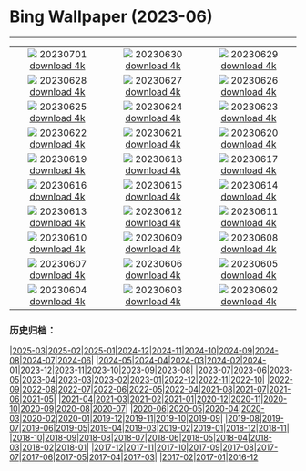 # Bing Wallpaper (2023-06)
**************
| | | |
| :----: | :----: | :----: |
| ![](https://www.bing.com/th?id=OHR.LondonPride_EN-GB2746181543_1920x1080.jpg) 20230701 [download 4k](https://www.bing.com/th?id=OHR.LondonPride_EN-GB2746181543_UHD.jpg) | ![](https://www.bing.com/th?id=OHR.ClamBears_EN-GB2655650762_1920x1080.jpg) 20230630 [download 4k](https://www.bing.com/th?id=OHR.ClamBears_EN-GB2655650762_UHD.jpg) | ![](https://www.bing.com/th?id=OHR.BanyakIslands_EN-GB9801951786_1920x1080.jpg) 20230629 [download 4k](https://www.bing.com/th?id=OHR.BanyakIslands_EN-GB9801951786_UHD.jpg) |
| ![](https://www.bing.com/th?id=OHR.ProcidaItaly_EN-GB9713968263_1920x1080.jpg) 20230628 [download 4k](https://www.bing.com/th?id=OHR.ProcidaItaly_EN-GB9713968263_UHD.jpg) | ![](https://www.bing.com/th?id=OHR.SedonaSunset_EN-GB7297274691_1920x1080.jpg) 20230627 [download 4k](https://www.bing.com/th?id=OHR.SedonaSunset_EN-GB7297274691_UHD.jpg) | ![](https://www.bing.com/th?id=OHR.VillandryGarden_EN-GB7083830994_1920x1080.jpg) 20230626 [download 4k](https://www.bing.com/th?id=OHR.VillandryGarden_EN-GB7083830994_UHD.jpg) |
| ![](https://www.bing.com/th?id=OHR.PetraTreasury_EN-GB6969772830_1920x1080.jpg) 20230625 [download 4k](https://www.bing.com/th?id=OHR.PetraTreasury_EN-GB6969772830_UHD.jpg) | ![](https://www.bing.com/th?id=OHR.NhaTrang_EN-GB0640695558_1920x1080.jpg) 20230624 [download 4k](https://www.bing.com/th?id=OHR.NhaTrang_EN-GB0640695558_UHD.jpg) | ![](https://www.bing.com/th?id=OHR.PollinatorMonarch_EN-GB6254720731_1920x1080.jpg) 20230623 [download 4k](https://www.bing.com/th?id=OHR.PollinatorMonarch_EN-GB6254720731_UHD.jpg) |
| ![](https://www.bing.com/th?id=OHR.PeruAmazon_EN-GB5292051746_1920x1080.jpg) 20230622 [download 4k](https://www.bing.com/th?id=OHR.PeruAmazon_EN-GB5292051746_UHD.jpg) | ![](https://www.bing.com/th?id=OHR.StonehengeSalisbury_EN-GB4804495385_1920x1080.jpg) 20230621 [download 4k](https://www.bing.com/th?id=OHR.StonehengeSalisbury_EN-GB4804495385_UHD.jpg) | ![](https://www.bing.com/th?id=OHR.EagleTree_EN-GB5214088719_1920x1080.jpg) 20230620 [download 4k](https://www.bing.com/th?id=OHR.EagleTree_EN-GB5214088719_UHD.jpg) |
| ![](https://www.bing.com/th?id=OHR.Fawn_EN-GB3370685571_1920x1080.jpg) 20230619 [download 4k](https://www.bing.com/th?id=OHR.Fawn_EN-GB3370685571_UHD.jpg) | ![](https://www.bing.com/th?id=OHR.TernFather_EN-GB3286623964_1920x1080.jpg) 20230618 [download 4k](https://www.bing.com/th?id=OHR.TernFather_EN-GB3286623964_UHD.jpg) | ![](https://www.bing.com/th?id=OHR.TroopingtheColour_EN-GB3209704877_1920x1080.jpg) 20230617 [download 4k](https://www.bing.com/th?id=OHR.TroopingtheColour_EN-GB3209704877_UHD.jpg) |
| ![](https://www.bing.com/th?id=OHR.HawksbillTurtle_EN-GB1789155726_1920x1080.jpg) 20230616 [download 4k](https://www.bing.com/th?id=OHR.HawksbillTurtle_EN-GB1789155726_UHD.jpg) | ![](https://www.bing.com/th?id=OHR.SmokyFireflies_EN-GB0756238387_1920x1080.jpg) 20230615 [download 4k](https://www.bing.com/th?id=OHR.SmokyFireflies_EN-GB0756238387_UHD.jpg) | ![](https://www.bing.com/th?id=OHR.BrightonPalacePier_EN-GB0672120721_1920x1080.jpg) 20230614 [download 4k](https://www.bing.com/th?id=OHR.BrightonPalacePier_EN-GB0672120721_UHD.jpg) |
| ![](https://www.bing.com/th?id=OHR.OkefenokeeSwamp_EN-GB0533204328_1920x1080.jpg) 20230613 [download 4k](https://www.bing.com/th?id=OHR.OkefenokeeSwamp_EN-GB0533204328_UHD.jpg) | ![](https://www.bing.com/th?id=OHR.BigBendAnniv_EN-GB0399818877_1920x1080.jpg) 20230612 [download 4k](https://www.bing.com/th?id=OHR.BigBendAnniv_EN-GB0399818877_UHD.jpg) | ![](https://www.bing.com/th?id=OHR.GoliathHeron_EN-GB9486984477_1920x1080.jpg) 20230611 [download 4k](https://www.bing.com/th?id=OHR.GoliathHeron_EN-GB9486984477_UHD.jpg) |
| ![](https://www.bing.com/th?id=OHR.PortugalDay_EN-GB0196698327_1920x1080.jpg) 20230610 [download 4k](https://www.bing.com/th?id=OHR.PortugalDay_EN-GB0196698327_UHD.jpg) | ![](https://www.bing.com/th?id=OHR.BalloonsTurkey_EN-GB0119846047_1920x1080.jpg) 20230609 [download 4k](https://www.bing.com/th?id=OHR.BalloonsTurkey_EN-GB0119846047_UHD.jpg) | ![](https://www.bing.com/th?id=OHR.PlayfulHumpback_EN-GB9991991463_1920x1080.jpg) 20230608 [download 4k](https://www.bing.com/th?id=OHR.PlayfulHumpback_EN-GB9991991463_UHD.jpg) |
| ![](https://www.bing.com/th?id=OHR.ChacoCulture_EN-GB9900323304_1920x1080.jpg) 20230607 [download 4k](https://www.bing.com/th?id=OHR.ChacoCulture_EN-GB9900323304_UHD.jpg) | ![](https://www.bing.com/th?id=OHR.CliffsEtretat_EN-GB9799848049_1920x1080.jpg) 20230606 [download 4k](https://www.bing.com/th?id=OHR.CliffsEtretat_EN-GB9799848049_UHD.jpg) | ![](https://www.bing.com/th?id=OHR.PlasticParrotfish_EN-GB9687576751_1920x1080.jpg) 20230605 [download 4k](https://www.bing.com/th?id=OHR.PlasticParrotfish_EN-GB9687576751_UHD.jpg) |
| ![](https://www.bing.com/th?id=OHR.MauiBeach_EN-GB9406184102_1920x1080.jpg) 20230604 [download 4k](https://www.bing.com/th?id=OHR.MauiBeach_EN-GB9406184102_UHD.jpg) | ![](https://www.bing.com/th?id=OHR.SouthKaibabTrail_EN-GB9323657088_1920x1080.jpg) 20230603 [download 4k](https://www.bing.com/th?id=OHR.SouthKaibabTrail_EN-GB9323657088_UHD.jpg) | ![](https://www.bing.com/th?id=OHR.GemsbokNamibia_EN-GB7458259084_1920x1080.jpg) 20230602 [download 4k](https://www.bing.com/th?id=OHR.GemsbokNamibia_EN-GB7458259084_UHD.jpg) |

### 历史归档：

|[2025-03](bing/2025-03/2025-03.md)|[2025-02](bing/2025-02/2025-02.md)|[2025-01](bing/2025-01/2025-01.md)|[2024-12](bing/2024-12/2024-12.md)|[2024-11](bing/2024-11/2024-11.md)|[2024-10](bing/2024-10/2024-10.md)|[2024-09](bing/2024-09/2024-09.md)|[2024-08](bing/2024-08/2024-08.md)|[2024-07](bing/2024-07/2024-07.md)|[2024-06](bing/2024-06/2024-06.md)|
|[2024-05](bing/2024-05/2024-05.md)|[2024-04](bing/2024-04/2024-04.md)|[2024-03](bing/2024-03/2024-03.md)|[2024-02](bing/2024-02/2024-02.md)|[2024-01](bing/2024-01/2024-01.md)|[2023-12](bing/2023-12/2023-12.md)|[2023-11](bing/2023-11/2023-11.md)|[2023-10](bing/2023-10/2023-10.md)|[2023-09](bing/2023-09/2023-09.md)|[2023-08](bing/2023-08/2023-08.md)|
|[2023-07](bing/2023-07/2023-07.md)|[2023-06](bing/2023-06/2023-06.md)|[2023-05](bing/2023-05/2023-05.md)|[2023-04](bing/2023-04/2023-04.md)|[2023-03](bing/2023-03/2023-03.md)|[2023-02](bing/2023-02/2023-02.md)|[2023-01](bing/2023-01/2023-01.md)|[2022-12](bing/2022-12/2022-12.md)|[2022-11](bing/2022-11/2022-11.md)|[2022-10](bing/2022-10/2022-10.md)|
|[2022-09](bing/2022-09/2022-09.md)|[2022-08](bing/2022-08/2022-08.md)|[2022-07](bing/2022-07/2022-07.md)|[2022-06](bing/2022-06/2022-06.md)|[2022-05](bing/2022-05/2022-05.md)|[2022-04](bing/2022-04/2022-04.md)|[2021-08](bing/2021-08/2021-08.md)|[2021-07](bing/2021-07/2021-07.md)|[2021-06](bing/2021-06/2021-06.md)|[2021-05](bing/2021-05/2021-05.md)|
|[2021-04](bing/2021-04/2021-04.md)|[2021-03](bing/2021-03/2021-03.md)|[2021-02](bing/2021-02/2021-02.md)|[2021-01](bing/2021-01/2021-01.md)|[2020-12](bing/2020-12/2020-12.md)|[2020-11](bing/2020-11/2020-11.md)|[2020-10](bing/2020-10/2020-10.md)|[2020-09](bing/2020-09/2020-09.md)|[2020-08](bing/2020-08/2020-08.md)|[2020-07](bing/2020-07/2020-07.md)|
|[2020-06](bing/2020-06/2020-06.md)|[2020-05](bing/2020-05/2020-05.md)|[2020-04](bing/2020-04/2020-04.md)|[2020-03](bing/2020-03/2020-03.md)|[2020-02](bing/2020-02/2020-02.md)|[2020-01](bing/2020-01/2020-01.md)|[2019-12](bing/2019-12/2019-12.md)|[2019-11](bing/2019-11/2019-11.md)|[2019-10](bing/2019-10/2019-10.md)|[2019-09](bing/2019-09/2019-09.md)|
|[2019-08](bing/2019-08/2019-08.md)|[2019-07](bing/2019-07/2019-07.md)|[2019-06](bing/2019-06/2019-06.md)|[2019-05](bing/2019-05/2019-05.md)|[2019-04](bing/2019-04/2019-04.md)|[2019-03](bing/2019-03/2019-03.md)|[2019-02](bing/2019-02/2019-02.md)|[2019-01](bing/2019-01/2019-01.md)|[2018-12](bing/2018-12/2018-12.md)|[2018-11](bing/2018-11/2018-11.md)|
|[2018-10](bing/2018-10/2018-10.md)|[2018-09](bing/2018-09/2018-09.md)|[2018-08](bing/2018-08/2018-08.md)|[2018-07](bing/2018-07/2018-07.md)|[2018-06](bing/2018-06/2018-06.md)|[2018-05](bing/2018-05/2018-05.md)|[2018-04](bing/2018-04/2018-04.md)|[2018-03](bing/2018-03/2018-03.md)|[2018-02](bing/2018-02/2018-02.md)|[2018-01](bing/2018-01/2018-01.md)|
|[2017-12](bing/2017-12/2017-12.md)|[2017-11](bing/2017-11/2017-11.md)|[2017-10](bing/2017-10/2017-10.md)|[2017-09](bing/2017-09/2017-09.md)|[2017-08](bing/2017-08/2017-08.md)|[2017-07](bing/2017-07/2017-07.md)|[2017-06](bing/2017-06/2017-06.md)|[2017-05](bing/2017-05/2017-05.md)|[2017-04](bing/2017-04/2017-04.md)|[2017-03](bing/2017-03/2017-03.md)|
|[2017-02](bing/2017-02/2017-02.md)|[2017-01](bing/2017-01/2017-01.md)|[2016-12](bing/2016-12/2016-12.md)
